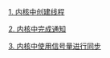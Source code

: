 [1. 内核中创建线程](./kernel_thread.c)

[2. 内核中完成通知](./kernel_completion.c)

[3. 内核中使用信号量进行同步](./kernel_semaphore.c)

